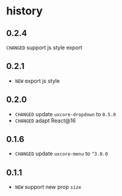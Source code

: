 # history

## 0.2.4
`CHANGED` support js style export
## 0.2.1

* `NEW` export js style

## 0.2.0

* `CHANGED` update `uxcore-dropdown` to `0.5.0`
* `CHANGED` adapt React@16

## 0.1.6

* `CHANGED` update `uxcore-menu` to `^3.0.0` 

## 0.1.1

* `NEW` support new prop `size`